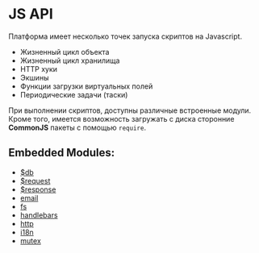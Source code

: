 # JS API


Платформа имеет несколько точек запуска скриптов на Javascript.  
* Жизненный цикл объекта  
* Жизненный цикл хранилища  
* HTTP хуки
* Экшины  
* Функции загрузки виртуальных полей  
* Периодические задачи (таски) 
 

При выполнении скриптов, доступны различные встроенные модули. Кроме того, имеется возможность загружать с диска сторонние **CommonJS** пакеты с помощью  `require`.  

## Embedded Modules:
* [$db](./db.md)
* [$request](./request.md)
* [$response](./response.md)
* [email](./email.md)
* [fs](./js.fs.md)
* [handlebars](./js.handlebars.md)
* [http](./js.http.md)
* [i18n](./js.i18n.md)
* [mutex](./js.mutex.md)

